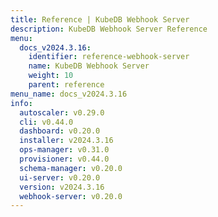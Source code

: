 ```yaml
---
title: Reference | KubeDB Webhook Server
description: KubeDB Webhook Server Reference
menu:
  docs_v2024.3.16:
    identifier: reference-webhook-server
    name: KubeDB Webhook Server
    weight: 10
    parent: reference
menu_name: docs_v2024.3.16
info:
  autoscaler: v0.29.0
  cli: v0.44.0
  dashboard: v0.20.0
  installer: v2024.3.16
  ops-manager: v0.31.0
  provisioner: v0.44.0
  schema-manager: v0.20.0
  ui-server: v0.20.0
  version: v2024.3.16
  webhook-server: v0.20.0
---
```


